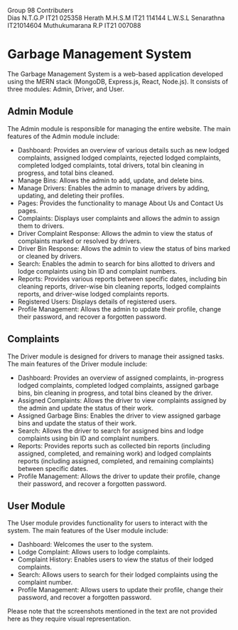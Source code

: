Group 98 
        Contributers  
Dias N.T.G.P 		    IT21 025358
Herath M.H.S.M 		  IT21 114144
L.W.S.L Senarathna  IT21014604
Muthukumarana R.P 	IT21 007088


# Garbage Management System

The Garbage Management System is a web-based application developed using the MERN stack (MongoDB, Express.js, React, Node.js). It consists of three modules: Admin, Driver, and User.

## Admin Module

The Admin module is responsible for managing the entire website. The main features of the Admin module include:

- Dashboard: Provides an overview of various details such as new lodged complaints, assigned lodged complaints, rejected lodged complaints, completed lodged complaints, total drivers, total bin cleaning in progress, and total bins cleaned.
- Manage Bins: Allows the admin to add, update, and delete bins.
- Manage Drivers: Enables the admin to manage drivers by adding, updating, and deleting their profiles.
- Pages: Provides the functionality to manage About Us and Contact Us pages.
- Complaints: Displays user complaints and allows the admin to assign them to drivers.
- Driver Complaint Response: Allows the admin to view the status of complaints marked or resolved by drivers.
- Driver Bin Response: Allows the admin to view the status of bins marked or cleaned by drivers.
- Search: Enables the admin to search for bins allotted to drivers and lodge complaints using bin ID and complaint numbers.
- Reports: Provides various reports between specific dates, including bin cleaning reports, driver-wise bin cleaning reports, lodged complaints reports, and driver-wise lodged complaints reports.
- Registered Users: Displays details of registered users.
- Profile Management: Allows the admin to update their profile, change their password, and recover a forgotten password.

## Complaints

The Driver module is designed for drivers to manage their assigned tasks. The main features of the Driver module include:

- Dashboard: Provides an overview of assigned complaints, in-progress lodged complaints, completed lodged complaints, assigned garbage bins, bin cleaning in progress, and total bins cleaned by the driver.
- Assigned Complaints: Allows the driver to view complaints assigned by the admin and update the status of their work.
- Assigned Garbage Bins: Enables the driver to view assigned garbage bins and update the status of their work.
- Search: Allows the driver to search for assigned bins and lodge complaints using bin ID and complaint numbers.
- Reports: Provides reports such as collected bin reports (including assigned, completed, and remaining work) and lodged complaints reports (including assigned, completed, and remaining complaints) between specific dates.
- Profile Management: Allows the driver to update their profile, change their password, and recover a forgotten password.

## User Module

The User module provides functionality for users to interact with the system. The main features of the User module include:

- Dashboard: Welcomes the user to the system.
- Lodge Complaint: Allows users to lodge complaints.
- Complaint History: Enables users to view the status of their lodged complaints.
- Search: Allows users to search for their lodged complaints using the complaint number.
- Profile Management: Allows users to update their profile, change their password, and recover a forgotten password.

Please note that the screenshots mentioned in the text are not provided here as they require visual representation.

